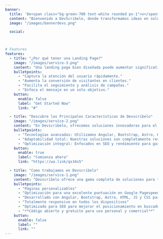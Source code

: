```yaml
---
banner:
  title: 'De<span class="bg-green-700 text-white rounded px-1">v</span>scribelo'
  content: "Bienvenido a DevScribelo, donde transformamos ideas en soluciones tecnológicas que impulsan el futuro. Innovamos para crear experiencias digitales eficientes y personalizadas. ¡Tu desarrollo tecnológico comienza aquí!"
  image: "/images/bannerdevs.png"

  social:
  


# Features
features:
  - title: "¿Por qué tener una Landing Page?"
    image: "/images/service-3.png"
    content: "Una landing page bien diseñada puede aumentar significativamente la conversión de visitantes en clientes potenciales. Aquí algunas razones clave:"
    bulletpoints:
      - "Captura la atención del usuario rápidamente."
      - "Aumenta la conversión de visitantes en clientes."
      - "Facilita el seguimiento y análisis de campañas."
      - "Enfoca el mensaje en un solo objetivo."
    button:
      enable: false
      label: "Get Started Now"
      link: "#"

  - title: "Descubre las Principales Características de Devscribelo"
    image: "/images/service-2.png"
    content: "En Devscribelo, ofrecemos soluciones innovadoras para el desarrollo web con una variedad de tecnologías y herramientas. Conoce algunas de nuestras características clave que hacen que nuestro servicio sea único."
    bulletpoints:
      - "Tecnologías avanzadas: Utilizamos Angular, Bootstrap, Astro, HTML, JS y CSS para desarrollar proyectos web de alto rendimiento."
      - "Adaptabilidad total: Nuestras soluciones son completamente responsivas y personalizables para cualquier dispositivo."
      - "Optimización integral: Enfocados en SEO y rendimiento para garantizar la mejor experiencia de usuario y visibilidad en motores de búsqueda."
    button:
      enable: true
      label: "Comienza ahora"
      link: "https://wa.link/qs34x5"

  - title: "Como trabajamos en Devscribelo"
    image: "/images/service-1.png"
    content: "Devscribelo ofrece una gama completa de soluciones para tus necesidades web, incluyendo páginas web, landings, aplicaciones de gestión y más. Descubre lo que te ofrecemos."
    bulletpoints:
      - "Páginas personalizables"
      - "Optimización para una excelente puntuación en Google Pagespeed"
      - "Desarrollado con Angular, Bootstrap, Astro, HTML, JS y CSS para una apariencia moderna y adaptable"
      - "Totalmente responsive en todos los dispositivos"
      - "Optimizado para SEO para mejorar el posicionamiento en buscadores"
      - "**Código abierto y gratuito para uso personal y comercial**"
    button:
      enable: false
      label: ""
      link: ""
---
```

